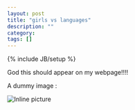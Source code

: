 ```yaml
---
layout: post
title: "girls vs languages"
description: ""
category: 
tags: []
---
```

{% include JB/setup %}

God this should appear on my webpage!!!!

A dummy image :

![Inline picture][1]

[1]: http://i.imgur.com/DyNyB
